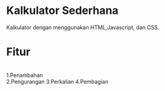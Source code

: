 # Kalkulator Sederhana
Kalkulator dengan menggunakan HTML,Javascript, dan CSS.
# Fitur
<br>1.Penambahan</br>
2.Pengurangan
3.Perkalian
4.Pembagian
